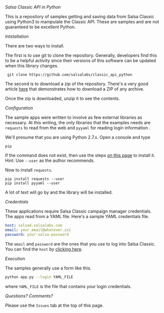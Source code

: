 *Salsa Classic API in Python*

This is a repository of samples getting and saving data from Salsa Classic using
Python3 to manipulate the Classic API.  These are samples and are not guaranteed
to be excellent Python.

*Intstallation*

There are two ways to install.  

The first is to use git to clone the repository.  Generally, developers find this to 
be a helpful activity since their versions of this software can be updated when this
library changes.

``` git clone https://github.com/salsalabs/classic_api_python```

The second is to download a zip of the repository.  There's a very good article [here](https://stackoverflow.com/questions/6466945/fastest-way-to-download-a-github-project/19528227) that
demonstrates how to download a ZIP of any archive.

Once the zip is downloaded, unzip it to see the contents.

*Configuration*

The sample apps were written to involve as few external libraries as necessary.  At this
writing, the only libraries that the examples needs are `requests` to read from the web and 
`pyyaml` for reading login information .

We'll presume that you are using Python 2.7.x.  Open a console and type

```pip```

If the command does not exist, then use the steps [on this page](https://gist.github.com/haircut/14705555d58432a5f01f9188006a04ed)
to install it.  Hint:  Use `--user` as the author recommends.

Now to install `requests`.
```
pip install requests --user
pip install pyyaml --user
```
A lot of text will go by and the library will be installed.

*Credentials*

These applications require Salsa Classic campaign manager credentials.  The apps read from a YAML file.
Here's a sample YAML credentials file.

```yaml
host: salsa4.salsalabs.com
email: your_email@whatever.zzz
password: your-salsa-password
```

The `email` and `password` are the ones that you use to log into Salsa Classic.  You can find the `host`
by [clicking here](https://help.salsalabs.com/hc/en-us/articles/115000341773-Salsa-Application-Program-Interface-API-#api_host).

*Execution*

The samples generally use a form like this.

```bash
python app.py --login YAML_FILE
```

where `YAML_FILE` is the file that contains your login credentials.

*Questions?  Comments?*

Please use the `Issues` tab at the top of this page.
